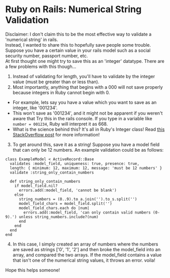 # Ruby on Rails: Numerical String Validation
Disclaimer: I don't claim this to be the most effective way to validate a 'numerical string' in rails.<br>
Instead, I wanted to share this to hopefully save people some trouble.<br>
Suppose you have a certain value in your rails model such as a social security number, passport number, etc.<br>
At first thought one might try to save this as an 'integer' datatype. There are a few problems with this though...<br>
1. Instead of validating for length, you'll have to validate by the integer value (must be greater than or less than).
2. Most importantly, anything that begins with a 000 will not save properly because integers in Ruby cannot begin with 0.
- For example, lets say you have a value which you want to save as an integer, like '001234'.
- This won't save as '001234', and it might not be apparent if you weren't aware that Try this in the rails console. If you type in a variable like `number = 001234`, Ruby will interpret it as 668.
- What is the science behind this? It's all in Ruby's Integer class! Read [this StackOverflow post](http://stackoverflow.com/questions/28545559/how-to-work-with-leading-zeros-in-integers) for more information!
3. To get around this, save it as a string! Suppose you have a model field that can only be 12 numbers. An example validation could be as follows:

```
class ExampleModel < ActiveRecord::Base
  validates :model_field, uniqueness: true, presence: true,
  length: { minimum: 12, maximum: 12, message: 'must be 12 numbers' }
  validate :string_only_contain_numbers    
  
  def string_only_contain_numbers
    if model_field.nil?
      errors.add(:model_field, 'cannot be blank')
    else
      string_numbers = (0..9).to_a.join('').to_s.split('')
      model_field_chars = model_field.split('')
      model_field_chars.each do |num|
        errors.add(:model_field, 'can only contain valid numbers (0-9).') unless string_numbers.include?(num)
      end
    end
  end
end
```

4. In this case, I simply created an array of numbers where the numbers are saved as strings ['0', '1', '2'] and then broke the model_field into an array, and compared the two arrays. If the model_field contains a value that isn't one of the numerical string values, it throws an error. voila! <br>

Hope this helps someone!


